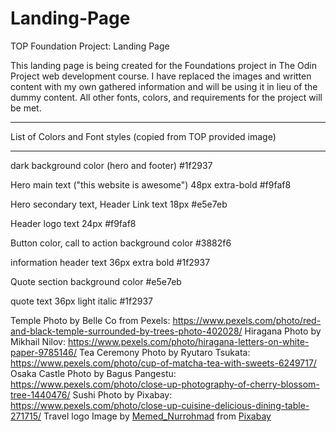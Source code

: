 # Landing-Page
TOP Foundation Project: Landing Page

This landing page is being created for the Foundations project in The Odin Project web development course. 
I have replaced the images and written content with my own gathered information and will be using it in lieu
of the dummy content. All other fonts, colors, and requirements for the project will be met. 

**********************
List of Colors and Font styles (copied from TOP provided image)
**********************
dark background color (hero and footer)
#1f2937

Hero main text ("this website is awesome")
48px extra-bold #f9faf8

Hero secondary text, Header Link text
18px #e5e7eb

Header logo text
24px #f9faf8

Button color, call to action background color
#3882f6

information header text
36px extra bold #1f2937

Quote section background color
#e5e7eb

quote text
36px light italic #1f2937


Temple Photo by Belle Co from Pexels: https://www.pexels.com/photo/red-and-black-temple-surrounded-by-trees-photo-402028/
Hiragana Photo by Mikhail Nilov: https://www.pexels.com/photo/hiragana-letters-on-white-paper-9785146/
Tea Ceremony Photo by Ryutaro Tsukata: https://www.pexels.com/photo/cup-of-matcha-tea-with-sweets-6249717/
Osaka Castle Photo by Bagus Pangestu: https://www.pexels.com/photo/close-up-photography-of-cherry-blossom-tree-1440476/
Sushi Photo by Pixabay: https://www.pexels.com/photo/close-up-cuisine-delicious-dining-table-271715/
Travel logo Image by <a href="https://pixabay.com/users/memed_nurrohmad-3307648/?utm_source=link-attribution&amp;utm_medium=referral&amp;utm_campaign=image&amp;utm_content=1849091">Memed_Nurrohmad</a> from <a href="https://pixabay.com//?utm_source=link-attribution&amp;utm_medium=referral&amp;utm_campaign=image&amp;utm_content=1849091">Pixabay</a>
